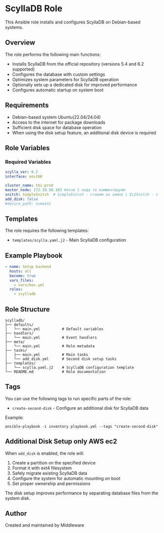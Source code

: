 # ScyllaDB Role

This Ansible role installs and configures ScyllaDB on Debian-based systems.

## Overview

The role performs the following main functions:
- Installs ScyllaDB from the official repository (versions 5.4 and 6.2 supported)
- Configures the database with custom settings
- Optimizes system parameters for ScyllaDB operation
- Optionally sets up a dedicated disk for improved performance
- Configures automatic startup on system boot

## Requirements

- Debian-based system Ubuntu(22.04/24.04)
- Access to the internet for package downloads
- Sufficient disk space for database operation
- When using the disk setup feature, an additional disk device is required

## Role Variables

### Required Variables

```yaml
scylla_ver: 6.2
interface: ens160

cluster_name: tbi-prod
master_node: 172.19.50.103 #если 1 нода то комментируем
snitch: SimpleSnitch  # SimpleSnitch - ставим на земле | Ec2Snitch - ставим на AWS
add_disk: false
#device_path: nvme1n1
```

## Templates

The role requires the following templates:
- `templates/scylla.yaml.j2` - Main ScyllaDB configuration

## Example Playbook

```yaml
- name: Setup backend
  hosts: all
  become: true
  vars_files:
    - vars/box.yml
  roles:
    - scylladb
```

## Role Structure

```
scylladb/
├── defaults/
│   └── main.yml          # Default variables
├── handlers/
│   └── main.yml          # Event handlers
├── meta/
│   └── main.yml          # Role metadata
├── tasks/
│   ├── main.yml          # Main tasks
│   └── add_disk.yml      # Second disk setup tasks
├── templates/
│   └── scylla.yaml.j2    # ScyllaDB configuration template
└── README.md             # Role documentation
```

## Tags

You can use the following tags to run specific parts of the role:

- `create-second-disk` - Configure an additional disk for ScyllaDB data

Example:
```
ansible-playbook -i inventory playbook.yml --tags "create-second-disk"
```

## Additional Disk Setup only AWS ec2

When `add_disk` is enabled, the role will:
1. Create a partition on the specified device
2. Format it with ext4 filesystem
3. Safely migrate existing ScyllaDB data
4. Configure the system for automatic mounting on boot
5. Set proper ownership and permissions

The disk setup improves performance by separating database files from the system disk.

## Author

Created and maintained by Middleware
